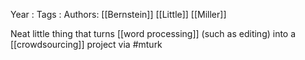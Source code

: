 Year   :
Tags   :
Authors: [[Bernstein]] [[Little]] [[Miller]]

Neat little thing that turns [[word processing]] (such as editing) into a [[crowdsourcing]] project via #mturk
